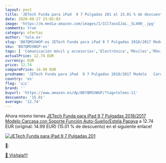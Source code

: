 ```yaml
---
layout: post
title: 'JETech Funda para iPad  9 7 Pulgadas 201 al 15.01 % de descuento'
date: 2020-09-27 23:02:03
image: 'https://m.media-amazon.com/images/I/31l7asoIJaL._SL400_.jpg'
comments: true
category: ofertas
author: 'tole.es'
slug: 'B07QMSVWGP-es JETech Funda para iPad 9 7 Pulgadas 2018/2017 Modelo...'
sku: 'B07QMSVWGP-es'
tags: [ 'Comunicación móvil y accesorios','Electrónica','Móviles','Móviles y smartphones libres','ipad', ]
actualPrice: 12.74 EUR
currency: EUR
price: 12.74
comparePrice: 14.99 EUR
prodname: 'JETech Funda para iPad  9 7 Pulgadas 2018/2017 Modelo   Carcasa con Soporte Función  Auto-Sueño/Estela  Papaya'
country: 'es'
flag: '🇪🇸'
brand: ''
buyurl: 'https://www.amazon.es/dp/B07QMSVWGP/?tag=tolees-21'
descuento: '15.01'
average: '12.74'
---
```


Ahora mismo tienes [JETech Funda para iPad  9 7 Pulgadas 2018/2017 Modelo   Carcasa con Soporte Función  Auto-Sueño/Estela  Papaya](https://www.amazon.es/dp/B07QMSVWGP/?tag=tolees-21) a 12.74 EUR (original: 14.99 EUR) (15.01 %  de descuento) en el siguiente enlace!

[![JETech Funda para iPad  9 7 Pulgadas 201](https://m.media-amazon.com/images/I/31l7asoIJaL._SL400_.jpg)](https://www.amazon.es/dp/B07QMSVWGP/?tag=tolees-21)

🔎:


[🛒 Visítala!!!](https://www.amazon.es/dp/B07QMSVWGP/?tag=tolees-21)
